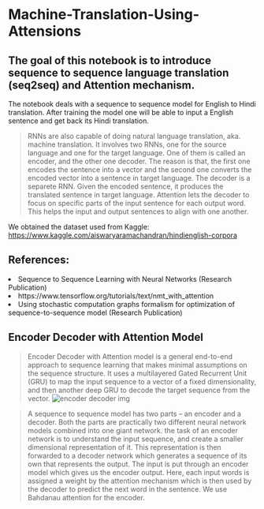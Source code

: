 # Machine-Translation-Using-Attensions


## The goal of this notebook is to introduce sequence to sequence language translation (seq2seq) and Attention mechanism.
The notebook deals with a sequence to sequence model for English to Hindi translation. After training the model one will be able to input a English sentence and get back its Hindi translation.

>RNNs are also capable of doing natural language translation, aka. machine translation. It involves two RNNs, one for the source language and one for the target language. One of them is called an encoder, and the other one decoder. The reason is that, the first one encodes the sentence into a vector and the second one converts the encoded vector into a sentence in target language. The decoder is a separete RNN. Given the encoded sentence, it produces the translated sentence in target language. Attention lets the decoder to focus on specific parts of the input sentence for each output word. This helps the input and output sentences to align with one another.

We obtained the dataset used from Kaggle: https://www.kaggle.com/aiswaryaramachandran/hindienglish-corpora

<h2> References: </h2>
<li></a> Sequence to Sequence Learning with Neural Networks (Research Publication)</li>
<li></a> https://www.tensorflow.org/tutorials/text/nmt_with_attention </li>
<li></a> Using stochastic computation graphs formalism for optimization of sequence-to-sequence model (Research Publication) </li>
</ul>


## Encoder Decoder with Attention Model

> Encoder Decoder with Attention model is a general end-to-end approach to sequence learning that makes minimal assumptions on the sequence structure. It uses a multilayered Gated Recurrent Unit (GRU) to map the input sequence to a vector of a fixed dimensionality, and then another deep GRU to decode the target sequence from the vector.
![encoder decoder img](https://user-images.githubusercontent.com/94529852/182778072-9bb91cd1-d816-4fad-b2cd-6a2e07dd0276.png)

> A sequence to sequence model has two parts – an encoder and a decoder. Both the parts are practically two different neural network models combined into one giant network. the task of an encoder network is to understand the input sequence, and create a smaller dimensional representation of it. This representation is then forwarded to a decoder network which generates a sequence of its own that represents the output. The input is put through an encoder model which gives us the encoder output. Here, each input words is assigned a weight by the attention mechanism which is then used by the decoder to predict the next word in the sentence. We use Bahdanau attention for the encoder.

